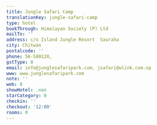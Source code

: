 ```yaml
---
title: Jungle Safari Camp
translationKey: jungle-safari-camp
type: hotel
bookThrough: Himalayan Society (P) Ltd
mailTo: ''
address: c/o Island Jungle Resort  Sauraha
city: Chitwan
postalcode: ''
phone: 56-580128,
gstType: 0
email: info@junglesafaripark.com, jsafari@wlink.com.np
www: www.junglesafaripark.com
note: ''
web: 0
showHotel: .nan
starCategory: 0
checkin: ''
checkout: '12:00'
rooms: 0
---
```


